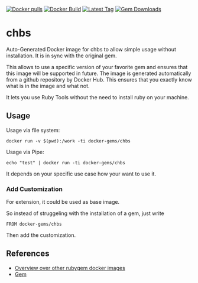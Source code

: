 [![Docker pulls](https://img.shields.io/docker/pulls/rubygem/chbs.svg)](https://hub.docker.com/r/rubygem/chbs/)
[![Docker Build](https://img.shields.io/docker/automated/rubygem/chbs.svg)](https://hub.docker.com/r/rubygem/chbs/)
[![Latest Tag](https://img.shields.io/github/tag/docker-rubygem/chbs.svg)](https://hub.docker.com/r/rubygem/chbs/)
[![Gem Downloads](https://img.shields.io/gem/dt/chbs.svg)](https://rubygems.org/gems/chbs/)
# chbs

Auto-Generated Docker image for chbs to allow simple usage without installation.
It is in sync with the original gem.

This allows to use a specific version of your favorite gem and ensures that this image will be supported in future.
The image is generated automatically from a github repository by Docker Hub.
This ensures that you exactly know what is in the image and what not.

It lets you use Ruby Tools without the need to install ruby on your machine.

## Usage

Usage via file system:

`docker run -v $(pwd):/work -ti docker-gems/chbs`

Usage via Pipe:

`echo "test" | docker run -ti docker-gems/chbs`

It depends on your specific use case how your want to use it.

### Add Customization

For extension, it could be used as base image.

So instead of struggeling with the installation of a gem, just write

`FROM docker-gems/chbs`

Then add the customization.

## References

 - [Overview over other rubygem docker images](https://github.com/thinkbot/docker-rubygem)
 - [Gem](https://rubygems.org/gems/chbs/)
